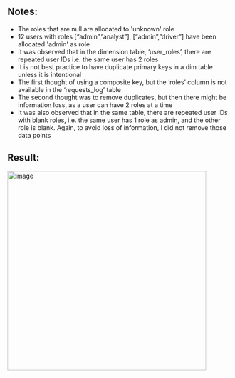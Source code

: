 ## Notes: ##

* The roles that are null are allocated to 'unknown' role
* 12 users with roles [“admin”,”analyst”], [“admin”,”driver”] have been allocated 'admin' as role 
*	It was observed that in the dimension table, ‘user_roles’, there are repeated user IDs i.e. the same user has 2 roles
*	It is not best practice to have duplicate primary keys in a dim table unless it is intentional
*	The first thought of using a composite key, but the ‘roles’ column is not available in the ‘requests_log’ table
*	The second thought was to remove duplicates, but then there might be information loss, as a user can have 2 roles at a time
*	It was also observed that in the same table, there are repeated user IDs with blank roles, i.e. the same user has 1 role as admin, and the other role is blank. Again, to avoid loss of information, I did not remove those data points
  






## Result: ##

<img width="446" alt="image" src="https://github.com/sanski96yadav/finn/assets/175153827/ed649d79-5735-4522-ac61-090409faa1a0">

